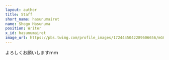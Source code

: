 ```yaml
---
layout: author
title: Staff
short_name: hasunumairet
name: Shogo Hasunuma
position: Writer
x_id: hasunumairet
image_url: https://pbs.twimg.com/profile_images/1724445042289606656/mGCR-iZv_400x400.jpg
---
```


よろしくお願いしますｍｍ
